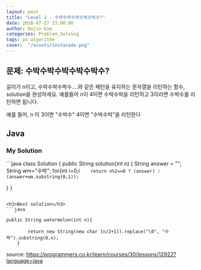 ```yaml
---
layout: post
title: "Level 1 - 수박수박수박수박수박수?"
date: 2018-07-27 23:00:00
author: Dojin Kim
categories: Problem_Solving
tags: ps algorithm
cover:  "/assets/instacode.png"
---
```


<h2>문제: 수박수박수박수박수박수?</h2>

길이가 n이고, 수박수박수박수....와 같은 패턴을 유지하는 문자열을 리턴하는 함수, solution을 완성하세요. 예를들어 n이 4이면 수박수박을 리턴하고 3이라면 수박수를 리턴하면 됩니다.

예를 들어, n 이 3이면 "수박수" 4이면 "수박수박"을 리턴한다

## Java

<h3>My Solution</h3>
```java
class Solution {
  public String solution(int n) {
      String answer = "";
	  String wm="수박";
      for(int i=0;i<n/2;i++)
    	answer+=wm;
  
		return n%2==0 ? (answer) : (answer+wm.substring(0,1));
  }
}
```

<h3>Best solution</h3>
```java

public String watermelon(int n){

        return new String(new char [n/2+1]).replace("\0", "수박").substring(0,n);
    }

```



<bold> source: https://programmers.co.kr/learn/courses/30/lessons/12922?language=java </bold>
